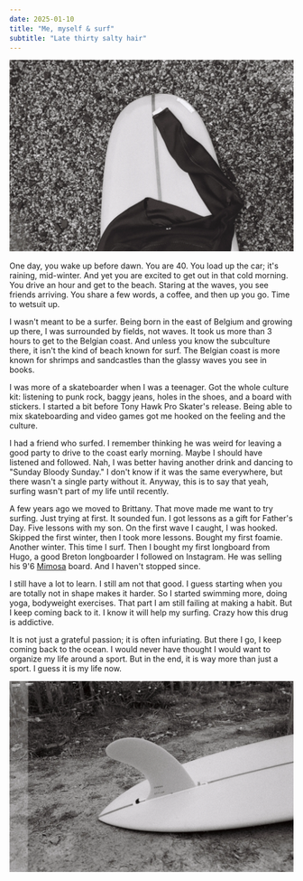 ```yaml
---
date: 2025-01-10
title: "Me, myself & surf"
subtitle: "Late thirty salty hair"
---
```


![](24x26-0831-26.webp)

One day, you wake up before dawn. You are 40. You load up the car; it's raining, mid-winter. And yet you are excited to get out in that cold morning. You drive an hour and get to the beach. Staring at the waves, you see friends arriving. You share a few words, a coffee, and then up you go. Time to wetsuit up.

I wasn't meant to be a surfer. Being born in the east of Belgium and growing up there, I was surrounded by fields, not waves. It took us more than 3 hours to get to the Belgian coast. And unless you know the subculture there, it isn't the kind of beach known for surf. The Belgian coast is more known for shrimps and sandcastles than the glassy waves you see in books.

I was more of a skateboarder when I was a teenager. Got the whole culture kit: listening to punk rock, baggy jeans, holes in the shoes, and a board with stickers. I started a bit before Tony Hawk Pro Skater's release. Being able to mix skateboarding and video games got me hooked on the feeling and the culture.

I had a friend who surfed. I remember thinking he was weird for leaving a good party to drive to the coast early morning. Maybe I should have listened and followed. Nah, I was better having another drink and dancing to "Sunday Bloody Sunday." I don't know if it was the same everywhere, but there wasn't a single party without it. Anyway, this is to say that yeah, surfing wasn't part of my life until recently.

A few years ago we moved to Brittany. That move made me want to try surfing. Just trying at first. It sounded fun. I got lessons as a gift for Father's Day. Five lessons with my son. On the first wave I caught, I was hooked. Skipped the first winter, then I took more lessons. Bought my first foamie. Another winter. This time I surf. Then I bought my first longboard from Hugo, a good Breton longboarder I followed on Instagram. He was selling his 9'6 [Mimosa](https://www.mimosa-surfboards.com/) board. And I haven't stopped since.

I still have a lot to learn. I still am not that good. I guess starting when you are totally not in shape makes it harder. So I started swimming more, doing yoga, bodyweight exercises. That part I am still failing at making a habit. But I keep coming back to it. I know it will help my surfing. Crazy how this drug is addictive.

It is not just a grateful passion; it is often infuriating. But there I go, I keep coming back to the ocean. I would never have thought I would want to organize my life around a sport. But in the end, it is way more than just a sport. I guess it is my life now.

![](22x36-0609-08.webp)
